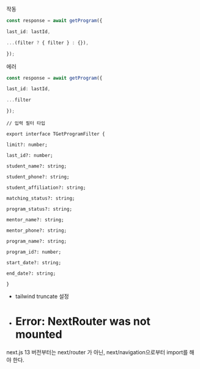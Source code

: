 
작동
```ts
const response = await getProgram({

last_id: lastId,

...(filter ? { filter } : {}),

});
```

에러
```ts
const response = await getProgram({

last_id: lastId,

...filter

});
```

```
// 입력 필터 타입

export interface TGetProgramFilter {

limit?: number;

last_id?: number;

student_name?: string;

student_phone?: string;

student_affiliation?: string;

matching_status?: string;

program_status?: string;

mentor_name?: string;

mentor_phone?: string;

program_name?: string;

program_id?: number;

start_date?: string;

end_date?: string;

}
```


* tailwind truncate 설정

* # Error: NextRouter was not mounted

next.js 13 버전부터는 next/router 가 아닌,
next/navigation으로부터 import를 해야 한다.